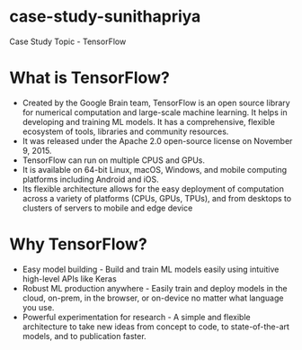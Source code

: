 # case-study-sunithapriya
Case Study Topic - TensorFlow

# What is TensorFlow?
* Created by the Google Brain team, TensorFlow is an open source library for numerical computation and large-scale machine learning.  It helps in developing and training ML models. It has a comprehensive, flexible ecosystem of tools, libraries and community resources.
* It was released under the Apache 2.0 open-source license on November 9, 2015. 
* TensorFlow can run on multiple CPUS and GPUs. 
* It is available on 64-bit Linux, macOS, Windows, and mobile computing platforms including Android and iOS.
* Its flexible architecture allows for the easy deployment of computation across a variety of platforms (CPUs, GPUs, TPUs), and from desktops to clusters of servers to mobile and edge device

# Why TensorFlow?
* Easy model building - Build and train ML models easily using intuitive high-level APIs like Keras
* Robust ML production anywhere - Easily train and deploy models in the cloud, on-prem, in the browser, or on-device no matter what language you use.
*	Powerful experimentation for research - A simple and flexible architecture to take new ideas from concept to code, to state-of-the-art models, and to publication faster.
